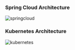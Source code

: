 ### Spring Cloud Architecture

![springcloud](https://images.chaincuet.com/wiki/springcloud.png)

### Kubernetes Architecture

![kubernetes](https://images.chaincuet.com/wiki/kubernetes.png)

